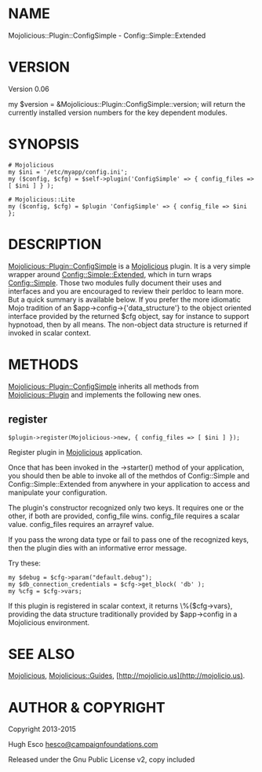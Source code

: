 # NAME

Mojolicious::Plugin::ConfigSimple - Config::Simple::Extended 

# VERSION 

Version 0.06

my $version = &Mojolicious::Plugin::ConfigSimple::version;
will return the currently installed version numbers for the 
key dependent modules.

# SYNOPSIS

    # Mojolicious
    my $ini = '/etc/myapp/config.ini';
    my ($config, $cfg) = $self->plugin('ConfigSimple' => { config_files => [ $ini ] } );

    # Mojolicious::Lite
    my ($config, $cfg) = $plugin 'ConfigSimple' => { config_file => $ini };

# DESCRIPTION

[Mojolicious::Plugin::ConfigSimple](https://metacpan.org/pod/Mojolicious::Plugin::ConfigSimple) is a [Mojolicious](https://metacpan.org/pod/Mojolicious) plugin.
It is a very simple wrapper around [Config::Simple::Extended](https://metacpan.org/pod/Config::Simple::Extended), 
which in turn wraps [Config::Simple](https://metacpan.org/pod/Config::Simple).  Those two modules fully 
document their uses and interfaces and you are encouraged to 
review their perldoc to learn more.  But a quick summary is 
available below.  If you prefer the more idiomatic Mojo tradition 
of an $app->config->{'data\_structure'} to the object oriented 
interface provided by the returned $cfg object, say for instance 
to support hypnotoad, then by all means.  The non-object data 
structure is returned if invoked in scalar context.

# METHODS

[Mojolicious::Plugin::ConfigSimple](https://metacpan.org/pod/Mojolicious::Plugin::ConfigSimple) inherits all methods from
[Mojolicious::Plugin](https://metacpan.org/pod/Mojolicious::Plugin) and implements the following new ones.

## register

    $plugin->register(Mojolicious->new, { config_files => [ $ini ] });

Register plugin in [Mojolicious](https://metacpan.org/pod/Mojolicious) application.

Once that has been invoked in the ->starter() method of your 
application, you should then be able to invoke all of the methdos 
of Config::Simple and Config::Simple::Extended from anywhere in 
your application to access and manipulate your configuration.  

The plugin's constructor recognized only two keys.  It requires one or
the other, if both are provided, config\_file wins.  config\_file
requires a scalar value.  config\_files requires an arrayref value.  

If you pass the wrong data type or fail to pass one of the recognized
keys, then the plugin dies with an informative error message.

Try these:

    my $debug = $cfg->param("default.debug");
    my $db_connection_credentials = $cfg->get_block( 'db' );
    my %cfg = $cfg->vars;

If this plugin is registered in scalar context, it returns
\\%{$cfg->vars}, providing the data structure traditionally 
provided by $app->config in a Mojolicious environment.  

# SEE ALSO

[Mojolicious](https://metacpan.org/pod/Mojolicious), [Mojolicious::Guides](https://metacpan.org/pod/Mojolicious::Guides), [http://mojolicio.us](http://mojolicio.us).

# AUTHOR & COPYRIGHT

Copyright 2013-2015

Hugh Esco <hesco@campaignfoundations.com>

Released under the Gnu Public License v2, copy included
